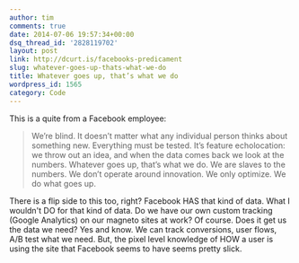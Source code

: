 ```yaml
---
author: tim
comments: true
date: 2014-07-06 19:57:34+00:00
dsq_thread_id: '2828119702'
layout: post
link: http://dcurt.is/facebooks-predicament
slug: whatever-goes-up-thats-what-we-do
title: Whatever goes up, that’s what we do
wordpress_id: 1565
category: Code
---
```


This is a quite from a Facebook employee:

> We’re blind. It doesn’t matter what any individual person thinks about
something new. Everything must be tested. It’s feature echolocation: we throw
out an idea, and when the data comes back we look at the numbers. Whatever
goes up, that’s what we do. We are slaves to the numbers. We don’t operate
around innovation. We only optimize. We do what goes up.

There is a flip side to this too, right? Facebook HAS that kind of data. What
I wouldn't DO for that kind of data. Do we have our own custom tracking
(Google Analytics) on our magneto sites at work? Of course. Does it get us the
data we need? Yes and know. We can track conversions, user flows, A/B test
what we need. But, the pixel level knowledge of HOW a user is using the site
that Facebook seems to have seems pretty slick.
